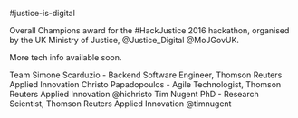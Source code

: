 #justice-is-digital

Overall Champions award for the #HackJustice 2016 hackathon, organised by the UK Ministry of Justice, @Justice_Digital @MoJGovUK.

More tech info available soon.

Team
Simone Scarduzio - Backend Software Engineer, Thomson Reuters Applied Innovation
Christo Papadopoulos - Agile Technologist, Thomson Reuters Applied Innovation @hichristo
Tim Nugent PhD - Research Scientist, Thomson Reuters Applied Innovation @timnugent


